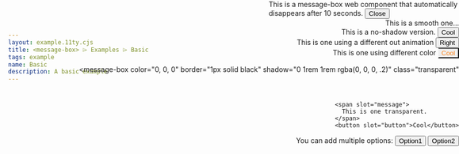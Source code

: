 ```yaml
---
layout: example.11ty.cjs
title: <message-box> ⌲ Examples ⌲ Basic
tags: example
name: Basic
description: A basic example
---
```


<link rel="stylesheet" href="https://cdnjs.cloudflare.com/ajax/libs/highlight.js/11.2.0/styles/github.min.css"></link>
<style>
  body {
    margin: 0;
    width: 100vw;
    height: 100vh;
  }
  .mount {
    position: fixed;
    top: 0;
    right: 0;
    display: flex;
    flex-direction: column;
    align-items: flex-end;
  }
  .orange {
    border-left: 1px solid rgba(255, 255, 255, 0.1);
    color: rgb(255, 133, 27);
  }
  message-box {
    max-width: 40vw;
  }
  .auto-remove {
    --message-box-opacity: 0.6; 
  }
  .colorful {
    --message-box-background-color: 133, 20, 75;
    --message-box-opacity: 1; 
    
  }
  .transparent {
    --message-box-background-color: whitesmoke;
    --message-box-opacity: 1;
  }
  .multiple-options {
    --message-box-background-color: 149, 82, 81;
  }
</style>

<section class="mount">

  <message-box timeout="10" class="auto-remove" >
    <span slot="message">
      This is a message-box web component
      that automatically disappears after 10 seconds.
    </span>
    <button slot="button">Close</button>
  </message-box>

  <message-box min-width="12em" radius="128vw" >
    <span slot="message">This is a smooth one...</span>
  </message-box>
  
  <message-box shadow="0">
    <span slot="message">
      This is a no-shadow version.
    </span>
    <button slot="button">Cool</button>
  </message-box>

  <message-box out="right" >
    <span slot="message">
      This is one using a different out animation
    </span>
    <button slot="button">Right</button>
  </message-box>
  
  <message-box out="top" class="colorful" >
    <span slot="message">
      This is one using different color
    </span>
    <button slot="button" class="orange">Cool</button>
  </message-box>

  <message-box
    color="0, 0, 0"
    border="1px solid black"
    shadow="0 1rem 1rem rgba(0, 0, 0, .2)"
    class="transparent"
  >
    <span slot="message">
      This is one transparent.
    </span>
    <button slot="button">Cool</button>
  </message-box>
  
  <message-box class="multiple-options" >
    <span slot="message">
      You can add multiple options:
    </span>
    <button slot="button">Option1</button>
    <button slot="button">Option2</button>
  </message-box>

</section>

<script src="https://cdnjs.cloudflare.com/ajax/libs/highlight.js/11.2.0/highlight.min.js"></script>
<script>
    //// Handle message-box events ////
    const $messageBoxs = Array.from(document.querySelectorAll('message-box'))
    $messageBoxs.map(
      $messageBox => $messageBox.addEventListener('triggered', event => {
        event?.target?.parentNode?.removeChild(event?.target)
      })
    )

    // Add new element when first element triggered
    $messageBoxs[0].addEventListener('triggered', () => {
      // Create MessageBox manually
      const $githubMessage = document.createElement('span')
      $githubMessage.setAttribute('slot', 'message')
      $githubMessage.innerHTML = `
      I often share some interesting code on Github, if you like plz <strong>follow me</strong> <3
      `
      const $button = document.createElement('button')
      $button.innerHTML = `
        🧡
        <svg
          style="
            position: fixed;
            transform: scale(1,-1) rotate(70deg) translateX(-1em) translateY(3em)
          "
          width="30"
          height="40"
          viewBox="0 0 40 40"
          fill="none"
          xmlns="http://www.w3.org/2000/svg"
        >
          <path
            d="M1 39C1.5 32.7511 6.1 17.5173 20.5 6.57333M11.5 4.04L27 0.999998C24.8333 4.88444 20.5 13.16 20.5 15.1867"
            stroke="black"
          >
          </path>
        </svg>
      `
      $button.setAttribute('slot', 'button')
      const $githubMessageBox = document.createElement('message-box')
      $githubMessageBox.style.setProperty('--message-box-background-color', '247, 202, 201')
      $githubMessageBox.color = '44, 43, 55'
      $githubMessageBox.shadow = '0 1rem 1rem gray'
      $githubMessageBox.shadow = '0'
      $githubMessageBox.appendChild($githubMessage)
      $githubMessageBox.appendChild($button)
      $githubMessageBox.addEventListener('triggered', () => window.open('https://github.com/kingcc'))
      document.querySelector('.mount').appendChild($githubMessageBox)
    })

    //// Show Codes ////
    const $col = document.createElement('section')
    $col.classList.add('columns')
    const $pre = document.createElement('pre')
    const $code = document.createElement('code')
    $code.innerHTML = hljs.highlight(
      document.querySelector('.mount').innerHTML.replace(/\/message\-box\>/g, '/message-box>\n'),
      { language: 'html' },
    ).value
    $code.classList.add('language-html')
    $pre.appendChild($code)
    $col.appendChild($pre)
    document.body.appendChild($col)
</script>
